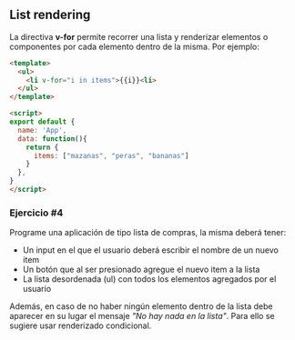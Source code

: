 ## List rendering

La directiva **v-for** permite recorrer una lista y renderizar elementos o componentes por cada elemento dentro de la misma. Por ejemplo:

```html
<template>
  <ul>
  	<li v-for="i in items">{{i}}<li>
  </ul>
</template>

<script>
export default {
  name: 'App',
  data: function(){
    return {
      items: ["mazanas", "peras", "bananas"]
    }
  },
}
</script>
```


### Ejercicio #4
Programe una aplicación de tipo lista de compras, la misma deberá tener:

* Un input en el que el usuario deberá escribir el nombre de un nuevo item</li>
* Un botón que al ser presionado agregue el nuevo item a la lista</li>
* La lista desordenada (ul) con todos los elementos agregados por el usuario</li>


Además, en caso de no haber ningún elemento dentro de la lista debe aparecer en su lugar el mensaje *"No hay nada en la lista"*. Para ello se sugiere usar renderizado condicional.
